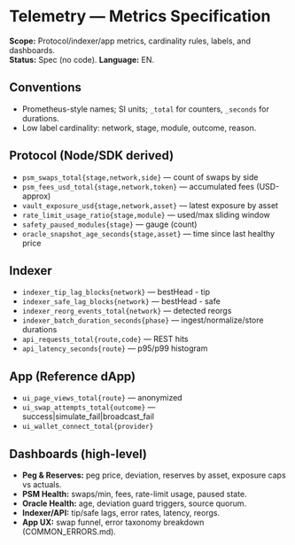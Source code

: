 # Telemetry — Metrics Specification
**Scope:** Protocol/indexer/app metrics, cardinality rules, labels, and dashboards.  
**Status:** Spec (no code). **Language:** EN.

## Conventions
- Prometheus-style names; SI units; `_total` for counters, `_seconds` for durations.
- Low label cardinality: network, stage, module, outcome, reason.

## Protocol (Node/SDK derived)
- `psm_swaps_total{stage,network,side}`              — count of swaps by side
- `psm_fees_usd_total{stage,network,token}`          — accumulated fees (USD-approx)
- `vault_exposure_usd{stage,network,asset}`          — latest exposure by asset
- `rate_limit_usage_ratio{stage,module}`             — used/max sliding window
- `safety_paused_modules{stage}`                     — gauge (count)
- `oracle_snapshot_age_seconds{stage,asset}`         — time since last healthy price

## Indexer
- `indexer_tip_lag_blocks{network}`                  — bestHead - tip
- `indexer_safe_lag_blocks{network}`                 — bestHead - safe
- `indexer_reorg_events_total{network}`              — detected reorgs
- `indexer_batch_duration_seconds{phase}`            — ingest/normalize/store durations
- `api_requests_total{route,code}`                   — REST hits
- `api_latency_seconds{route}`                       — p95/p99 histogram

## App (Reference dApp)
- `ui_page_views_total{route}`                       — anonymized
- `ui_swap_attempts_total{outcome}`                  — success|simulate_fail|broadcast_fail
- `ui_wallet_connect_total{provider}`

## Dashboards (high-level)
- **Peg & Reserves:** peg price, deviation, reserves by asset, exposure caps vs actuals.
- **PSM Health:** swaps/min, fees, rate-limit usage, paused state.
- **Oracle Health:** age, deviation guard triggers, source quorum.
- **Indexer/API:** tip/safe lags, error rates, latency, reorgs.
- **App UX:** swap funnel, error taxonomy breakdown (COMMON_ERRORS.md).
